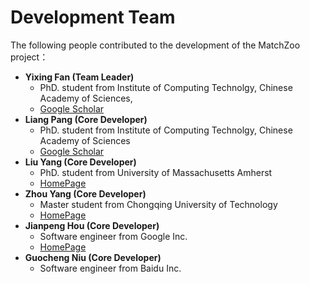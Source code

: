 Development Team
=====
The following people contributed to the development of the MatchZoo project：

- **Yixing Fan (Team Leader)**
    - PhD. student from Institute of Computing Technolgy, Chinese Academy of Sciences,
    - [Google Scholar](https://scholar.google.com/citations?user=w5kGcUsAAAAJ&hl=en)
- **Liang Pang (Core Developer)** 
    - PhD. student from Institute of Computing Technolgy, Chinese Academy of Sciences
    - [Google Scholar](https://scholar.google.com/citations?user=1dgQHBkAAAAJ&hl=zh-CN)
- **Liu Yang (Core Developer)** 
    - PhD. student from  University of Massachusetts Amherst
    - [HomePage](https://sites.google.com/site/lyangwww/)
- **Zhou Yang (Core Developer)** 
    - Master student from Chongqing University of Technology
    - [HomePage]()
- **Jianpeng Hou (Core Developer)** 
    - Software engineer from Google Inc. 
    - [HomePage](http://houjp.com/)
- **Guocheng Niu (Core Developer)** 
    - Software engineer from Baidu Inc. 

